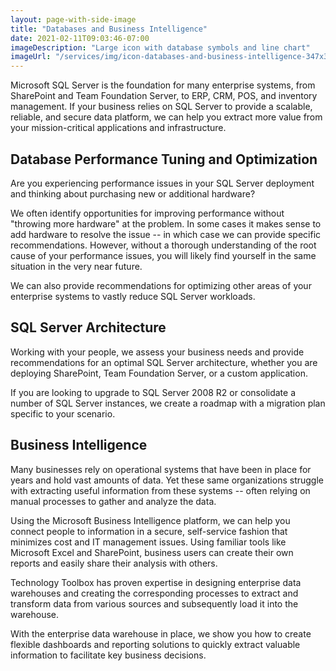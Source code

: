 ```yaml
---
layout: page-with-side-image
title: "Databases and Business Intelligence"
date: 2021-02-11T09:03:46-07:00
imageDescription: "Large icon with database symbols and line chart"
imageUrl: "/services/img/icon-databases-and-business-intelligence-347x346.jpg"
---
```


Microsoft SQL Server is the foundation for many enterprise systems, from
SharePoint and Team Foundation Server, to ERP, CRM, POS, and inventory
management. If your business relies on SQL Server to provide a scalable,
reliable, and secure data platform, we can help you extract more value from your
mission-critical applications and infrastructure.

## Database Performance Tuning and Optimization

Are you experiencing performance issues in your SQL Server deployment and
thinking about purchasing new or additional hardware?

We often identify opportunities for improving performance without "throwing more
hardware" at the problem. In some cases it makes sense to add hardware to
resolve the issue -- in which case we can provide specific recommendations.
However, without a thorough understanding of the root cause of your performance
issues, you will likely find yourself in the same situation in the very near
future.

We can also provide recommendations for optimizing other areas of your
enterprise systems to vastly reduce SQL Server workloads.

## SQL Server Architecture

Working with your people, we assess your business needs and provide
recommendations for an optimal SQL Server architecture, whether you are
deploying SharePoint, Team Foundation Server, or a custom application.

If you are looking to upgrade to SQL Server 2008 R2 or consolidate a number of
SQL Server instances, we create a roadmap with a migration plan specific to your
scenario.

## Business Intelligence

Many businesses rely on operational systems that have been in place for years
and hold vast amounts of data. Yet these same organizations struggle with
extracting useful information from these systems -- often relying on manual
processes to gather and analyze the data.

Using the Microsoft Business Intelligence platform, we can help you connect
people to information in a secure, self-service fashion that minimizes cost and
IT management issues. Using familiar tools like Microsoft Excel and SharePoint,
business users can create their own reports and easily share their analysis with
others.

Technology Toolbox has proven expertise in designing enterprise data warehouses
and creating the corresponding processes to extract and transform data from
various sources and subsequently load it into the warehouse.

With the enterprise data warehouse in place, we show you how to create flexible
dashboards and reporting solutions to quickly extract valuable information to
facilitate key business decisions.
